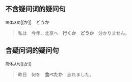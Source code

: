 ## 不含疑问词的疑问句

`简体从句`[[か]]　どうか

> 私は　今年、北京へ　**行くか　どうか**　分かりません。

## 含疑问词的疑问句

`简体从句`[[か]]

> 昨日　何を　**食べたか**　忘れました。
